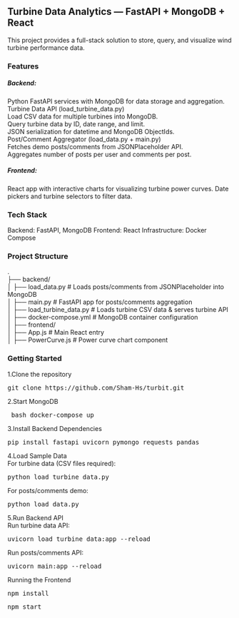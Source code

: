 <h2>Turbine Data Analytics — FastAPI + MongoDB + React</h2>

This project provides a full-stack solution to store, query, and visualize wind turbine performance data.


<h3>Features</h3>

<h5>Backend: </h5>
Python FastAPI services with MongoDB for data storage and aggregation.<br>
Turbine Data API (load_turbine_data.py)<br>
Load CSV data for multiple turbines into MongoDB.<br>
Query turbine data by ID, date range, and limit.<br>
JSON serialization for datetime and MongoDB ObjectIds.<br>
Post/Comment Aggregator (load_data.py + main.py)<br>
Fetches demo posts/comments from JSONPlaceholder API.<br>
Aggregates number of posts per user and comments per post.<br>

<h5>Frontend:</h5>
React app with interactive charts for visualizing turbine power curves.
Date pickers and turbine selectors to filter data.


<h3>Tech Stack</h3>

Backend: FastAPI, MongoDB
Frontend: React
Infrastructure: Docker Compose

<h3>Project Structure</h3>
.<br>
├── backend/<br>
│   ├── load_data.py           # Loads posts/comments from JSONPlaceholder into MongoDB<br>
│   ├── main.py                # FastAPI app for posts/comments aggregation<br>
│   ├── load_turbine_data.py   # Loads turbine CSV data & serves turbine API<br>
│   ├── docker-compose.yml     # MongoDB container configuration<br>
│
├── frontend/<br>
│   ├── App.js                 # Main React entry<br>
│   ├── PowerCurve.js          # Power curve chart component<br>

<h3>Getting Started</h3>

1.Clone the repository<br>
<pre>git clone https://github.com/Sham-Hs/turbit.git</pre>
2.Start MongoDB<br>
<pre> bash docker-compose up </pre>
3.Install Backend Dependencies<br>
<pre>pip install fastapi uvicorn pymongo requests pandas</pre>
4.Load Sample Data<br>
For turbine data (CSV files required):<br>
<pre>python load_turbine_data.py</pre>
For posts/comments demo:<br>
<pre>python load_data.py</pre>
5.Run Backend API<br>
Run turbine data API:<br>
<pre>uvicorn load_turbine_data:app --reload</pre>
Run posts/comments API:<br>
<pre>uvicorn main:app --reload</pre>
Running the Frontend<br>
<pre>npm install</pre>
<pre>npm start</pre>

